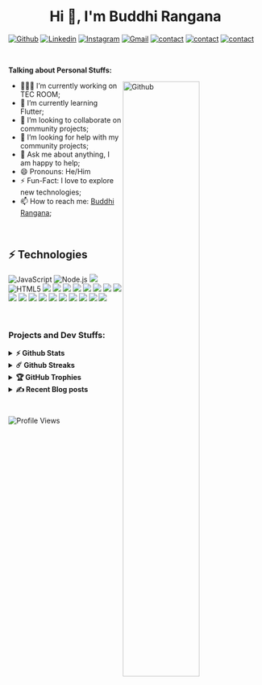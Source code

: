 <h1 align="center">Hi 👋, I'm Buddhi Rangana</h1>

[![Github](https://img.shields.io/badge/-Github-000?style=flat&logo=Github&logoColor=white)](https://github.com/buddhirangana)
[![Linkedin](https://img.shields.io/badge/-LinkedIn-blue?style=flat&logo=Linkedin&logoColor=white)](https://www.linkedin.com/in/buddhirangana/)
[![Instagram](https://img.shields.io/badge/-Instagram-c13584?style=flat&labelColor=c13584&logo=instagram&logoColor=white)](https://www.linkedin.com/in/buddhirangana/)
[![Gmail](https://img.shields.io/badge/-Gmail-c14438?style=flat&logo=Gmail&logoColor=white)](mailto:info.buddhirangana@gmail.com)
<a href="https://t.me/buddhirangana"> ![contact](https://img.shields.io/badge/Contact%20Me-On%20Telegram-blue)</a>
<a href="https://tecroom.lk">![contact](https://img.shields.io/badge/Visit%20Web-tecroom.lk-yellow)</a>
<a href="https://buddhirangana.github.io">![contact](https://img.shields.io/badge/Visit%20Web-buddhirangana.github.io-green)</a>

&nbsp;

<!-- Talking about you -->
**Talking about Personal Stuffs:**

<!-- Any image aligned to the right. Beware the width -->
<img width="55%" align="right" alt="Github" src="https://raw.githubusercontent.com/onimur/.github/master/.resources/git-header.svg" />

- 👨🏽‍💻 I’m currently working on TEC ROOM;
- 🌱 I’m currently learning Flutter;
- 👯 I’m looking to collaborate on community projects;
- 🤔 I’m looking for help with my community projects;
- 💬 Ask me about anything, I am happy to help;
- 😄 Pronouns: He/Him
- ⚡️ Fun-Fact: I love to explore new technologies;
- 📫 How to reach me: <a href="https://twitter.com/buddhirangana">Buddhi Rangana</a>;

<br/>
  
## ⚡ Technologies

![JavaScript](https://img.shields.io/badge/JavaScript-F7DF1E.svg?style=for-the-badge&logo=JavaScript&logoColor=black)
![Node.js](https://img.shields.io/badge/Node.js-339933.svg?style=for-the-badge&logo=nodedotjs&logoColor=white)
![](https://img.shields.io/badge/React-61DAFB.svg?style=for-the-badge&logo=React&logoColor=black)
![HTML5](https://img.shields.io/badge/HTML5-E34F26.svg?style=for-the-badge&logo=HTML5&logoColor=white)
![](https://img.shields.io/badge/CSS3-1572B6.svg?style=for-the-badge&logo=CSS3&logoColor=white)
![](https://img.shields.io/badge/Tailwind%20CSS-06B6D4.svg?style=for-the-badge&logo=Tailwind-CSS&logoColor=white)
![](https://img.shields.io/badge/python.svg?style=for-the-badge&logo=NGINX&logoColor=white)
![](https://img.shields.io/badge/NGINX-009639.svg?style=for-the-badge&logo=NGINX&logoColor=white)
![](https://img.shields.io/badge/Git-F05032.svg?style=for-the-badge&logo=Git&logoColor=white)
![](https://img.shields.io/badge/Visual%20Studio%20Code-007ACC.svg?style=for-the-badge&logo=Visual-Studio-Code&logoColor=white)
![](https://img.shields.io/badge/Postman-FF6C37.svg?style=for-the-badge&logo=Postman&logoColor=white)
![](https://img.shields.io/badge/PowerShell-5391FE.svg?style=for-the-badge&logo=PowerShell&logoColor=white)
![](https://img.shields.io/badge/Google%20Chrome-4285F4.svg?style=for-the-badge&logo=Google-Chrome&logoColor=white)
![](https://img.shields.io/badge/Ubuntu-E95420.svg?style=for-the-badge&logo=Ubuntu&logoColor=white)
![](https://img.shields.io/badge/Windows%2011-0078D4.svg?style=for-the-badge&logo=Windows-11&logoColor=white)
![](https://img.shields.io/badge/Cloudflare-F38020.svg?style=for-the-badge&logo=Cloudflare&logoColor=white)
![](https://img.shields.io/badge/Firebase-FFCA28.svg?style=for-the-badge&logo=Firebase&logoColor=black)
![](https://img.shields.io/badge/GitHub-181717.svg?style=for-the-badge&logo=GitHub&logoColor=white)
![](https://img.shields.io/badge/Let's%20Encrypt-003A70.svg?style=for-the-badge&logo=Let's-Encrypt&logoColor=white)
![](https://img.shields.io/badge/Ghost-15171A.svg?style=for-the-badge&logo=Ghost&logoColor=white)
![](https://img.shields.io/badge/WordPress-21759B.svg?style=for-the-badge&logo=WordPress&logoColor=white)
![](https://img.shields.io/badge/DigitalOcean-0080FF.svg?style=for-the-badge&logo=DigitalOcean&logoColor=white)

<br/>

### Projects and Dev Stuffs:

<details>
  <summary><b>⚡ Github Stats</b></summary>

  <br />
   <img height="180em" src="https://github-readme-stats.vercel.app/api?username=buddhirangana&show_icons=true&hide_border=true&&count_private=true&include_all_commits=true&theme=algolia" />
   <img height="180em" src="https://github-readme-stats.vercel.app/api/top-langs/?username=buddhirangana&exclude_repo=KNN-Image-Classification&show_icons=true&hide_border=true&layout=compact&langs_count=8&theme=algolia"/>
</details>

<details>
  <summary><b>☄️ Github Streaks</b></summary>

  <br />
  <img height="180em" src="https://github-readme-streak-stats.herokuapp.com/?user=buddhirangana&hide_border=true&theme=algolia" />
</details>

<details>
  <summary><b>🏆 GitHub Trophies</b></summary>

  <br />
  <img src="https://github-profile-trophy.vercel.app/?username=buddhirangana&theme=algolia">
</details>

<details>
  <summary><b>✍ Recent Blog posts</b></summary>

  <br />
  <!-- BLOG-POST-LIST:START -->
- [Starlink ආයතනයට ශ්‍රී ලංකාව තුළ කටයුතු කිරීමට අවසර](https://tecroom.lk/starlink-gets-license-to-operate-in-sri-lanka/)
- [ඉංජිනේරුවෙක් හදපු හතරැස් රෝද ඇති විස්මිත බයිසිකලය](https://tecroom.lk/best-engineer-builds-a-bicycle-with-square-tyres/)
- [Apple හි Genmoji සමග සටනට එන Google Pixel 9 සමග එන Custom AI Sticker App එක](https://tecroom.lk/google-creative-assistant-create-ai-stickers/)
- [Genmoji, Apple හි iOS 18 සමඟ එන AI-Powered Emoji Creation කිරීමේ විශේෂාංගය](https://tecroom.lk/apple-genmoji-ai-emoji/)
- [XM COPY TRADING සමග ස්මාර්ට් ලෙස ට්‍රේඩ් කරන්න](https://tecroom.lk/trade-smart-with-xm-copy-trading/)
<!-- BLOG-POST-LIST:END -->
</details>

#
![Profile Views](https://komarev.com/ghpvc/?username=buddhirangana&color=green)
